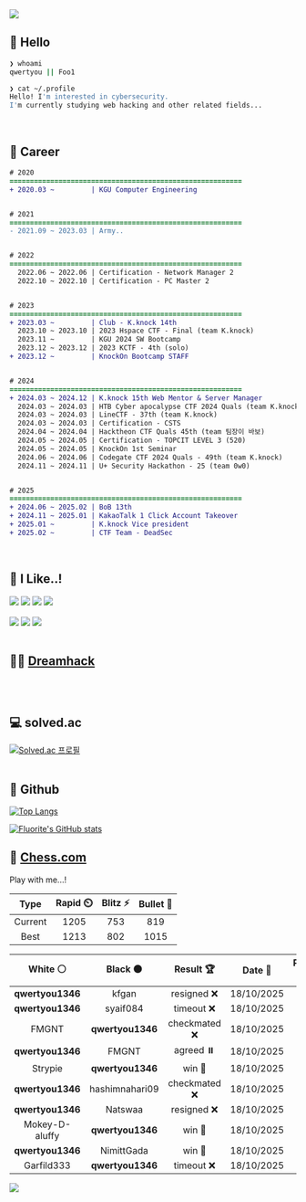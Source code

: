 <div align=left>
  <img src="https://capsule-render.vercel.app/api?type=waving&height=300&color=00f0e0&text=•⩊•" />
<br>

## 👋 Hello
```zsh
❯ whoami
qwertyou || Foo1

❯ cat ~/.profile
Hello! I'm interested in cybersecurity.
I'm currently studying web hacking and other related fields...
```
<br>
  
## 🌱 Career
```diff
# 2020
=========================================================
+ 2020.03 ~         | KGU Computer Engineering


# 2021
=========================================================
- 2021.09 ~ 2023.03 | Army..


# 2022
=========================================================
  2022.06 ~ 2022.06 | Certification - Network Manager 2
  2022.10 ~ 2022.10 | Certification - PC Master 2


# 2023
=========================================================
+ 2023.03 ~         | Club - K.knock 14th
  2023.10 ~ 2023.10 | 2023 Hspace CTF - Final (team K.knock)
  2023.11 ~         | KGU 2024 SW Bootcamp
  2023.12 ~ 2023.12 | 2023 KCTF - 4th (solo)
+ 2023.12 ~         | KnockOn Bootcamp STAFF


# 2024
=========================================================
+ 2024.03 ~ 2024.12 | K.knock 15th Web Mentor & Server Manager
  2024.03 ~ 2024.03 | HTB Cyber apocalypse CTF 2024 Quals (team K.knock)
  2024.03 ~ 2024.03 | LineCTF - 37th (team K.knock)
  2024.03 ~ 2024.03 | Certification - CSTS
  2024.04 ~ 2024.04 | Hacktheon CTF Quals 45th (team 팀장이 바보)
  2024.05 ~ 2024.05 | Certification - TOPCIT LEVEL 3 (520)
  2024.05 ~ 2024.05 | KnockOn 1st Seminar
  2024.06 ~ 2024.06 | Codegate CTF 2024 Quals - 49th (team K.knock)
  2024.11 ~ 2024.11 | U+ Security Hackathon - 25 (team 0w0)


# 2025
=========================================================
+ 2024.06 ~ 2025.02 | BoB 13th
+ 2024.11 ~ 2025.01 | KakaoTalk 1 Click Account Takeover
+ 2025.01 ~         | K.knock Vice president
+ 2025.02 ~         | CTF Team - DeadSec
```
<br>

## 🔨 I Like..!
<img src="https://img.shields.io/badge/Java-ED8B00?style=for-the-badge&logo=openjdk&logoColor=white">
<img src="https://img.shields.io/badge/python-3776AB?style=for-the-badge&logo=python&logoColor=white">
<img src="https://img.shields.io/badge/PHP-777BB4?style=for-the-badge&logo=php&logoColor=white">
<img src="https://img.shields.io/badge/Node.js-43853D?style=for-the-badge&logo=node.js&logoColor=white">
<br><br>
<img src="https://img.shields.io/badge/linux-FCC624?style=for-the-badge&logo=linux&logoColor=black"> 
<img src="https://img.shields.io/badge/docker-%230db7ed.svg?style=for-the-badge&logo=docker&logoColor=white">
<img src="https://img.shields.io/badge/GIT-E44C30?style=for-the-badge&logo=git&logoColor=white">
<br><br>

## 👨‍💻 [Dreamhack](https://dreamhack.io/users/40186)
<br><br>


## 💻 solved.ac
[![Solved.ac
프로필](http://mazassumnida.wtf/api/v2/generate_badge?boj=qwertyou)](https://solved.ac/qwertyou)
<br><br>

## 🚀 Github
[![Top Langs](https://github-readme-stats.vercel.app/api/top-langs/?username=qw3rtyou&layout=compact)](https://github.com/qw3rtyou/github-readme-stats)

[![Fluorite's GitHub stats](https://github-readme-stats.vercel.app/api?username=qw3rtyou)](https://github.com/anuraghazra/github-readme-stats)

## 🏁 [Chess.com](https://www.chess.com/)
Play with me...!
<!--START_SECTION:chessStats-->
<!-- Automatically generated with https://github.com/Balastrong/chess-stats-action -->

| Type | Rapid ⏲️ | Blitz ⚡ | Bullet 🔫 |
|:---:|:---:|:---:|:---:|
| Current | 1205 | 753 | 819 |
| Best | 1213 | 802 | 1015 |

| White ⚪ | Black ⚫ | Result 🏆 | Date 📅 | Position 🗺️ | Type 🕕 |
|:---:|:---:|:---:|:---:|:---:|:---:|
| **qwertyou1346** | kfgan | resigned ❌ | 18/10/2025 | <a href="http://www.ee.unb.ca/cgi-bin/tervo/fen.pl?select=r1b1kb1r/pp2qppp/8/2pnP3/8/8/PPP1BPPP/RNB2RK1 w kq - 0 12">Link</a> | Blitz |
| **qwertyou1346** | syaif084 | timeout ❌ | 18/10/2025 | <a href="http://www.ee.unb.ca/cgi-bin/tervo/fen.pl?select=5rk1/2p2p1p/3pb1p1/1p2n1P1/4P3/1P2P1QP/3R4/r1K2R2 w - - 2 26">Link</a> | Blitz |
| FMGNT | **qwertyou1346** | checkmated ❌ | 18/10/2025 | <a href="http://www.ee.unb.ca/cgi-bin/tervo/fen.pl?select=8/1p2R3/p3R1k1/P1p3p1/6P1/r7/5K2/8 b - - 6 55">Link</a> | Blitz |
| **qwertyou1346** | FMGNT | agreed ⏸️ | 18/10/2025 | <a href="http://www.ee.unb.ca/cgi-bin/tervo/fen.pl?select=r2q1k1r/1Qpn1ppp/3b4/p2Pp3/4N3/8/PPP2PPP/R1B2RK1 b - - 2 17">Link</a> | Blitz |
| Strypie | **qwertyou1346** | win 🥇 | 18/10/2025 | <a href="http://www.ee.unb.ca/cgi-bin/tervo/fen.pl?select=5rk1/3rpp1p/p5p1/6q1/3b2P1/P6Q/2P2P2/1R2R1K1 w - - 0 27">Link</a> | Blitz |
| **qwertyou1346** | hashimnahari09 | checkmated ❌ | 18/10/2025 | <a href="http://www.ee.unb.ca/cgi-bin/tervo/fen.pl?select=8/2Qb2kp/p3p3/4P3/P7/6PP/R1P2q1K/4r3 w - - 0 33">Link</a> | Blitz |
| **qwertyou1346** | Natswaa | resigned ❌ | 18/10/2025 | <a href="http://www.ee.unb.ca/cgi-bin/tervo/fen.pl?select=rnb1r3/ppp2p1k/3b2p1/4N2n/5B1q/2N5/PPP2PPP/2KR3R w - - 0 14">Link</a> | Blitz |
| Mokey-D-aluffy | **qwertyou1346** | win 🥇 | 18/10/2025 | <a href="http://www.ee.unb.ca/cgi-bin/tervo/fen.pl?select=2r5/8/4p1p1/3b1k1p/4p2P/1p2P1P1/1Rp2P2/2K5 w - - 1 39">Link</a> | Blitz |
| **qwertyou1346** | NimittGada | win 🥇 | 18/10/2025 | <a href="http://www.ee.unb.ca/cgi-bin/tervo/fen.pl?select=8/7N/pkb1Q3/1pp5/8/P2B1P2/KPP3P1/7r b - - 2 39">Link</a> | Blitz |
| Garfild333 | **qwertyou1346** | timeout ❌ | 18/10/2025 | <a href="http://www.ee.unb.ca/cgi-bin/tervo/fen.pl?select=7k/1Q6/1p5p/5p2/8/6P1/2P2P1P/6K1 b - - 4 40">Link</a> | Blitz |

<!--END_SECTION:chessStats-->


<img src="https://capsule-render.vercel.app/api?type=waving&color=00f0e0&height=150&section=footer" />
</div>


